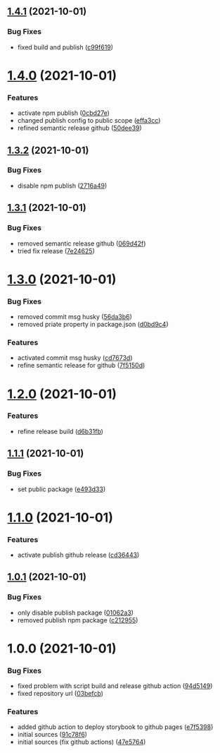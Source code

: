## [1.4.1](https://github.com/puzzle-framework/react-app-flow/compare/v1.4.0...v1.4.1) (2021-10-01)


### Bug Fixes

* fixed build and publish ([c99f619](https://github.com/puzzle-framework/react-app-flow/commit/c99f6190f750456f5c9da7ab46a439e9a10a5871))

# [1.4.0](https://github.com/puzzle-framework/react-app-flow/compare/v1.3.2...v1.4.0) (2021-10-01)


### Features

* activate npm publish ([0cbd27e](https://github.com/puzzle-framework/react-app-flow/commit/0cbd27e28837eafa8157572f26ef2de715331cec))
* changed publish config to public scope ([effa3cc](https://github.com/puzzle-framework/react-app-flow/commit/effa3cce89b21fd5d8a01afae58ae515adce798f))
* refined semantic release github ([50dee39](https://github.com/puzzle-framework/react-app-flow/commit/50dee39f081bf590aedcd2d5a13bebd87a03beff))

## [1.3.2](https://github.com/puzzle-framework/react-app-flow/compare/v1.3.1...v1.3.2) (2021-10-01)


### Bug Fixes

* disable npm publish ([2716a49](https://github.com/puzzle-framework/react-app-flow/commit/2716a492e3006ca64e70ebe8d7163db4e844418e))

## [1.3.1](https://github.com/puzzle-framework/react-app-flow/compare/v1.3.0...v1.3.1) (2021-10-01)


### Bug Fixes

* removed semantic release github ([069d42f](https://github.com/puzzle-framework/react-app-flow/commit/069d42fac0b789d833b021b9ac78452098b6a9ed))
* tried fix release ([7e24625](https://github.com/puzzle-framework/react-app-flow/commit/7e24625e9d7717535f3f91f95674f0dc24c9f8fc))

# [1.3.0](https://github.com/puzzle-framework/react-app-flow/compare/v1.2.0...v1.3.0) (2021-10-01)


### Bug Fixes

* removed commit msg husky ([56da3b6](https://github.com/puzzle-framework/react-app-flow/commit/56da3b6573536bc45f923361ce73cf3530b0a1e8))
* removed priate property in package.json ([d0bd9c4](https://github.com/puzzle-framework/react-app-flow/commit/d0bd9c4f1e4165dee348deacf11f8c35931aee5c))


### Features

* activated commit msg husky ([cd7673d](https://github.com/puzzle-framework/react-app-flow/commit/cd7673d7c2e9381128a39cd5ebb8ca7b5f8625c1))
* refine semantic release for github ([7f5150d](https://github.com/puzzle-framework/react-app-flow/commit/7f5150da3559d0862eb2fbc65f06bbb34bbf1486))

# [1.2.0](https://github.com/puzzle-framework/react-app-flow/compare/v1.1.1...v1.2.0) (2021-10-01)


### Features

* refine release build ([d6b31fb](https://github.com/puzzle-framework/react-app-flow/commit/d6b31fbb0ffba2c69aed5c17d58721587e472d72))

## [1.1.1](https://github.com/puzzle-framework/react-app-flow/compare/v1.1.0...v1.1.1) (2021-10-01)


### Bug Fixes

* set public package ([e493d33](https://github.com/puzzle-framework/react-app-flow/commit/e493d33990c159b415df7b3b0320485d0fb37d1c))

# [1.1.0](https://github.com/puzzle-framework/react-app-flow/compare/v1.0.1...v1.1.0) (2021-10-01)


### Features

* activate publish github release ([cd36443](https://github.com/puzzle-framework/react-app-flow/commit/cd36443cc04babaa95ba23637e22a0882ba0c3fb))

## [1.0.1](https://github.com/puzzle-framework/react-app-flow/compare/v1.0.0...v1.0.1) (2021-10-01)


### Bug Fixes

* only disable publish package ([01062a3](https://github.com/puzzle-framework/react-app-flow/commit/01062a3bd92687e8d5ecc5eb74476b675d1733df))
* removed publish npm package ([c212955](https://github.com/puzzle-framework/react-app-flow/commit/c212955389f4116c31972ea0c7878bda75a80f97))

# 1.0.0 (2021-10-01)


### Bug Fixes

* fixed problem with script build and release github action ([94d5149](https://github.com/puzzle-framework/react-app-flow/commit/94d5149bc8d48483cbf257acc8672952a6ee8f5e))
* fixed repository url ([03befcb](https://github.com/puzzle-framework/react-app-flow/commit/03befcb8c35066023bc2dc9f7798343ff6f0353b))


### Features

* added github action to deploy storybook to github pages ([e7f5398](https://github.com/puzzle-framework/react-app-flow/commit/e7f53983c89c0e7ea21182cf49a35aba7e879b9d))
* initial sources ([91c78f6](https://github.com/puzzle-framework/react-app-flow/commit/91c78f6876818e60a4ed0853989d8b69e97efbc8))
* initial sources (fix github actions) ([47e5764](https://github.com/puzzle-framework/react-app-flow/commit/47e57642ec9891c841dcdec0551dfa1aab1a791e))
